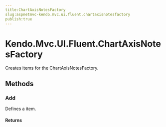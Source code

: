 ```yaml
---
title:ChartAxisNotesFactory
slug:aspnetmvc-kendo.mvc.ui.fluent.chartaxisnotesfactory
publish:true
---
```


# Kendo.Mvc.UI.Fluent.ChartAxisNotesFactory
Creates items for the ChartAxisNotesFactory.



## Methods

### Add
Defines a item.



#### Returns





 
